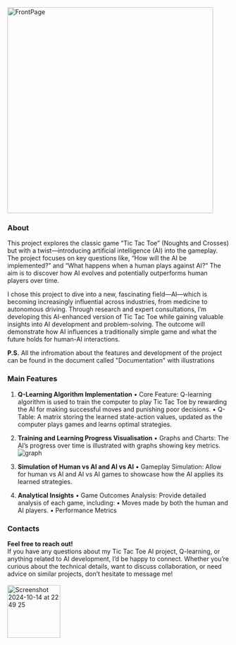 <img align="center" width="467" alt="FrontPage" src="https://github.com/user-attachments/assets/25964ec1-9473-4d1d-83e2-c19775cfedee">

<h3>About</h3>
This project explores the classic game “Tic Tac Toe” (Noughts and Crosses) but with a twist—introducing artificial intelligence (AI) into the gameplay. The project focuses on key questions like, “How will the AI be implemented?” and “What happens when a human plays against AI?” The aim is to discover how AI evolves and potentially outperforms human players over time.

I chose this project to dive into a new, fascinating field—AI—which is becoming increasingly influential across industries, from medicine to autonomous driving. Through research and expert consultations, I’m developing this AI-enhanced version of Tic Tac Toe while gaining valuable insights into AI development and problem-solving. The outcome will demonstrate how AI influences a traditionally simple game and what the future holds for human-AI interactions.

<b>P.S.</b> All the infromation about the features and development of the project can be found in the document called "Documentation" with illustrations

<h3>Main Features</h3>

1. <b>Q-Learning Algorithm Implementation</b>
	•	Core Feature: Q-learning algorithm is used to train the computer to play Tic Tac Toe by rewarding the AI for making successful moves and punishing poor decisions.
	•	Q-Table: A matrix storing the learned state-action values, updated as the computer plays games and learns optimal strategies.

2. **Training and Learning Progress Visualisation**
	•	Graphs and Charts: The AI’s progress over time is illustrated with graphs showing key metrics.
![graph](https://github.com/user-attachments/assets/c4e27620-6dd7-40cd-9504-b3c9b1128f49)

3. **Simulation of Human vs AI and AI vs AI**
	•	Gameplay Simulation: Allow for human vs AI and AI vs AI games to showcase how the AI applies its learned strategies.

4. **Analytical Insights**
	•	Game Outcomes Analysis: Provide detailed analysis of each game, including:
	•	Moves made by both the human and AI players.
	•	Performance Metrics

<h3>Contacts</h3>
<b>Feel free to reach out!</b>
<br>
If you have any questions about my Tic Tac Toe AI project, Q-learning, or anything related to AI development, I’d be happy to connect. Whether you’re curious about the technical details, want to discuss collaboration, or need advice on similar projects, don’t hesitate to message me!
<br>
<br>
<a href="https://www.linkedin.com/in/dmytro-dudarenko/" rel="nofollow">
<img width="120" alt="Screenshot 2024-10-14 at 22 49 25" src="https://github.com/user-attachments/assets/45b20b2e-d8f3-4afc-8934-00083afca712">
</a>


